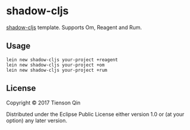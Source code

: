 # shadow-cljs

[shadow-cljs](https://github.com/thheller/shadow-cljs) template.
Supports Om, Reagent and Rum.

## Usage

``` shell
lein new shadow-cljs your-project +reagent
lein new shadow-cljs your-project +om
lein new shadow-cljs your-project +rum
```

## License

Copyright © 2017 Tienson Qin

Distributed under the Eclipse Public License either version 1.0 or (at
your option) any later version.
